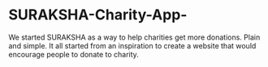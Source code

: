# SURAKSHA-Charity-App-
We started SURAKSHA as a way to help charities get more donations. Plain and simple. It all started from an inspiration to create a website that would encourage people to donate to charity.
